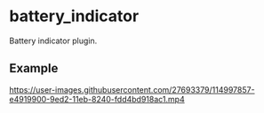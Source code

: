 # battery_indicator

Battery indicator plugin. 

## Example

https://user-images.githubusercontent.com/27693379/114997857-e4919900-9ed2-11eb-8240-fdd4bd918ac1.mp4
